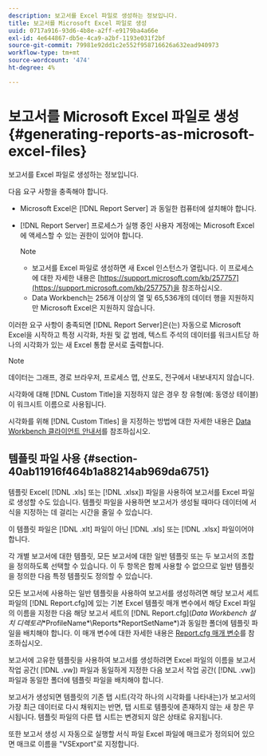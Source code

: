 ```yaml
---
description: 보고서를 Excel 파일로 생성하는 정보입니다.
title: 보고서를 Microsoft Excel 파일로 생성
uuid: 0717a916-93d6-4b8e-a2ff-e9179ba4a66e
exl-id: 4e644867-db5e-4ca9-a2bf-1193e031f2bf
source-git-commit: 79981e92dd1c2e552f958716626a632ead940973
workflow-type: tm+mt
source-wordcount: '474'
ht-degree: 4%

---
```


# 보고서를 Microsoft Excel 파일로 생성{#generating-reports-as-microsoft-excel-files}

보고서를 Excel 파일로 생성하는 정보입니다.

다음 요구 사항을 충족해야 합니다.

* Microsoft Excel은 [!DNL Report Server] 과 동일한 컴퓨터에 설치해야 합니다.
* [!DNL Report Server] 프로세스가 실행 중인 사용자 계정에는 Microsoft Excel에 액세스할 수 있는 권한이 있어야 합니다.

   >[!NOTE]
   >
   >
   >
   >
   >    * 보고서를 Excel 파일로 생성하면 새 Excel 인스턴스가 열립니다. 이 프로세스에 대한 자세한 내용은 [https://support.microsoft.com/kb/257757](https://support.microsoft.com/kb/257757)을 참조하십시오.
   >    * Data Workbench는 256개 이상의 열 및 65,536개의 데이터 행을 지원하지만 Microsoft Excel은 지원하지 않습니다.


이러한 요구 사항이 충족되면 [!DNL Report Server]은(는) 자동으로 Microsoft Excel을 시작하고 특정 시각화, 차원 및 값 범례, 텍스트 주석의 데이터를 워크시트당 하나의 시각화가 있는 새 Excel 통합 문서로 출력합니다.

>[!NOTE]
>
>데이터는 그래프, 경로 브라우저, 프로세스 맵, 산포도, 전구에서 내보내지지 않습니다.

시각화에 대해 [!DNL Custom Title]을 지정하지 않은 경우 창 유형(예: 동영상 테이블)이 워크시트 이름으로 사용됩니다.

시각화를 위해 [!DNL Custom Titles] 을 지정하는 방법에 대한 자세한 내용은 [Data Workbench 클라이언트 안내서](https://experienceleague.adobe.com/docs/data-workbench/using/client/t-open-ins.html?lang=ko-KR)를 참조하십시오.

## 템플릿 파일 사용 {#section-40ab11916f464b1a88214ab969da6751}

템플릿 Excel( [!DNL .xls] 또는 [!DNL .xlsx]) 파일을 사용하여 보고서를 Excel 파일로 생성할 수도 있습니다. 템플릿 파일을 사용하면 보고서가 생성될 때마다 데이터에 서식을 지정하는 데 걸리는 시간을 줄일 수 있습니다.

이 템플릿 파일은 [!DNL .xlt] 파일이 아닌 [!DNL .xls] 또는 [!DNL .xlsx] 파일이어야 합니다.

각 개별 보고서에 대한 템플릿, 모든 보고서에 대한 일반 템플릿 또는 두 보고서의 조합을 정의하도록 선택할 수 있습니다. 이 두 항목은 함께 사용할 수 없으므로 일반 템플릿을 정의한 다음 특정 템플릿도 정의할 수 있습니다.

모든 보고서에 사용하는 일반 템플릿을 사용하여 보고서를 생성하려면 해당 보고서 세트 파일의 [!DNL Report.cfg]에 있는 기본 Excel 템플릿 매개 변수에서 해당 Excel 파일의 이름을 지정한 다음 해당 보고서 세트의 [!DNL Report.cfg](*Data Workbench 설치 디렉토리*\*ProfileName*\Reports\*ReportSetName*)과 동일한 폴더에 템플릿 파일을 배치해야 합니다. 이 매개 변수에 대한 자세한 내용은 [Report.cfg 매개 변수](../../../../../home/c-rpt-oview/c-rpt-param-ref/c-rpt-param.md#concept-838e59d72d3f4cb29ee15f5c7eb0ceff)를 참조하십시오.

보고서에 고유한 템플릿을 사용하여 보고서를 생성하려면 Excel 파일의 이름을 보고서 작업 공간( [!DNL .vw]) 파일과 동일하게 지정한 다음 보고서 작업 공간( [!DNL .vw]) 파일과 동일한 폴더에 템플릿 파일을 배치해야 합니다.

보고서가 생성되면 템플릿의 기존 탭 시트(각각 하나의 시각화를 나타내는)가 보고서의 가장 최근 데이터로 다시 채워지는 반면, 탭 시트로 템플릿에 존재하지 않는 새 창은 무시됩니다. 템플릿 파일의 다른 탭 시트는 변경되지 않은 상태로 유지됩니다.

또한 보고서 생성 시 자동으로 실행할 서식 파일 Excel 파일에 매크로가 정의되어 있으면 매크로 이름을 &quot;VSExport&quot;로 지정합니다.
